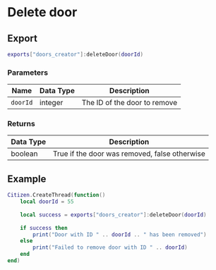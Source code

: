 # Delete door

## Export

```lua
exports["doors_creator"]:deleteDoor(doorId)
```

### Parameters

| Name     | Data Type | Description                   |
| -------- | --------- | ----------------------------- |
| `doorId` | integer   | The ID of the door to remove  |

### Returns

| Data Type | Description                                      |
| --------- | ------------------------------------------------ |
| boolean   | True if the door was removed, false otherwise    |

## Example

```lua
Citizen.CreateThread(function() 
    local doorId = 55
    
    local success = exports["doors_creator"]:deleteDoor(doorId)
    
    if success then
        print("Door with ID " .. doorId .. " has been removed")
    else
        print("Failed to remove door with ID " .. doorId)
    end
end)
``` 